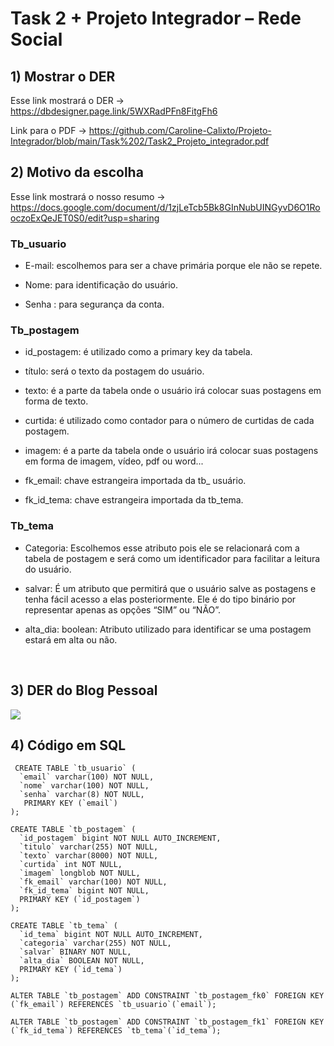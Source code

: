 # Task 2 + Projeto Integrador – Rede Social


## 1) Mostrar o DER 

Esse link mostrará o DER -> https://dbdesigner.page.link/5WXRadPFn8FitgFh6

Link para o PDF -> https://github.com/Caroline-Calixto/Projeto-Integrador/blob/main/Task%202/Task2_Projeto_integrador.pdf

## 2) Motivo da escolha

Esse link mostrará o nosso resumo -> https://docs.google.com/document/d/1zjLeTcb5Bk8GInNubUINGyvD6O1RooczoExQeJET0S0/edit?usp=sharing

<div>

### Tb_usuario
 
* E-mail: escolhemos para ser a chave primária porque ele não se repete.

* Nome: para identificação do usuário.

* Senha : para segurança da conta.

### Tb_postagem
* id_postagem: é utilizado como a primary key da tabela.

* título: será o texto da postagem do usuário.

* texto: é a parte da tabela onde o usuário irá colocar suas postagens em forma de texto.

* curtida: é utilizado como contador para o número de curtidas de cada postagem.

* imagem: é a parte da tabela onde o usuário irá colocar suas postagens em forma de imagem, vídeo, pdf ou word...

* fk_email: chave estrangeira importada da tb_ usuário.

* fk_id_tema: chave estrangeira importada da tb_tema.

### Tb_tema
* Categoria: Escolhemos esse atributo pois ele se relacionará com a tabela de postagem e será como um identificador para facilitar a leitura do usuário.

* salvar:  É um atributo que permitirá que o usuário salve as postagens e tenha fácil acesso a elas posteriormente. Ele é do tipo binário por representar apenas as opções “SIM” ou “NÃO”.

* alta_dia: boolean: Atributo utilizado para identificar se uma postagem estará em alta ou não.


<br>

## 3) DER do Blog Pessoal 

 
 <img src = "https://github.com/DozeroHub/Projeto_Integrador_Generation/blob/main/Task%202/Task2_Projeto_Integrador_atualizada.png"> </img>
      

## 4) Código em SQL 

     CREATE TABLE `tb_usuario` (
      `email` varchar(100) NOT NULL,
      `nome` varchar(100) NOT NULL,
      `senha` varchar(8) NOT NULL,
       PRIMARY KEY (`email`)
    );

    CREATE TABLE `tb_postagem` (
      `id_postagem` bigint NOT NULL AUTO_INCREMENT,
      `titulo` varchar(255) NOT NULL,
      `texto` varchar(8000) NOT NULL,
      `curtida` int NOT NULL,
      `imagem` longblob NOT NULL,
      `fk_email` varchar(100) NOT NULL,
      `fk_id_tema` bigint NOT NULL,
      PRIMARY KEY (`id_postagem`)
    );

    CREATE TABLE `tb_tema` (
      `id_tema` bigint NOT NULL AUTO_INCREMENT,
      `categoria` varchar(255) NOT NULL,
      `salvar` BINARY NOT NULL,
      `alta_dia` BOOLEAN NOT NULL,
      PRIMARY KEY (`id_tema`)
    );

    ALTER TABLE `tb_postagem` ADD CONSTRAINT `tb_postagem_fk0` FOREIGN KEY (`fk_email`) REFERENCES `tb_usuario`(`email`);

    ALTER TABLE `tb_postagem` ADD CONSTRAINT `tb_postagem_fk1` FOREIGN KEY (`fk_id_tema`) REFERENCES `tb_tema`(`id_tema`);



